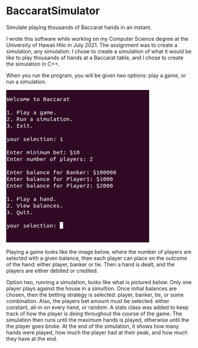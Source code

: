 # BaccaratSimulator
Simulate playing thousands of Baccarat hands in an instant.

I wrote this software while working on my Computer Science degree at the University of Hawaii Hilo in July 2021. The assignment was to create a simulation, any simulation. I chose to create a simulation of what it would be like to play thousands of hands at a Baccarat table, and I chose to create the simulation in C++.

When you run the program, you will be given two options: play a game, or run a simulation.

![](https://github.com/Decryptic/BaccaratSimulator/blob/main/img/0baccaratPlaySetup.png)

Playing a game looks like the image below, where the number of players are selected with a given balance, then each player can place on the outcome of the hand: either player, banker or tie. Then a hand is dealt, and the players are either debited or credited.

Option two, running a simulation, looks like what is pictured below. Only one player plays against the house in a simultion. Once initial balances are chosen, then the betting strategy is selected: player, banker, tie, or some combination. Also, the players bet amount must be selected: either constant, all-in on every hand, or random. A stats class was added to keep track of how the player is doing throughout the course of the game. The simulation then runs until the maximum hands is played, otherwise until the the player goes broke. At the end of the simulation, it shows how many hands were played, how much the player had at their peak, and how much they have at the end.

